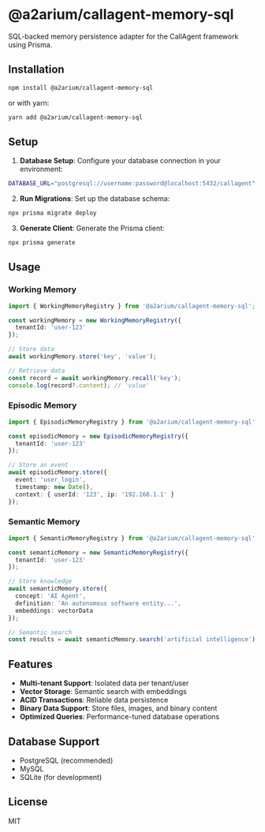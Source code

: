# @a2arium/callagent-memory-sql

SQL-backed memory persistence adapter for the CallAgent framework using Prisma.

## Installation

```bash
npm install @a2arium/callagent-memory-sql
```

or with yarn:

```bash
yarn add @a2arium/callagent-memory-sql
```

## Setup

1. **Database Setup**: Configure your database connection in your environment:

```bash
DATABASE_URL="postgresql://username:password@localhost:5432/callagent"
```

2. **Run Migrations**: Set up the database schema:

```bash
npx prisma migrate deploy
```

3. **Generate Client**: Generate the Prisma client:

```bash
npx prisma generate
```

## Usage

### Working Memory

```typescript
import { WorkingMemoryRegistry } from '@a2arium/callagent-memory-sql';

const workingMemory = new WorkingMemoryRegistry({
  tenantId: 'user-123'
});

// Store data
await workingMemory.store('key', 'value');

// Retrieve data
const record = await workingMemory.recall('key');
console.log(record?.content); // 'value'
```

### Episodic Memory

```typescript
import { EpisodicMemoryRegistry } from '@a2arium/callagent-memory-sql';

const episodicMemory = new EpisodicMemoryRegistry({
  tenantId: 'user-123'
});

// Store an event
await episodicMemory.store({
  event: 'user_login',
  timestamp: new Date(),
  context: { userId: '123', ip: '192.168.1.1' }
});
```

### Semantic Memory

```typescript
import { SemanticMemoryRegistry } from '@a2arium/callagent-memory-sql';

const semanticMemory = new SemanticMemoryRegistry({
  tenantId: 'user-123'
});

// Store knowledge
await semanticMemory.store({
  concept: 'AI Agent',
  definition: 'An autonomous software entity...',
  embeddings: vectorData
});

// Semantic search
const results = await semanticMemory.search('artificial intelligence');
```

## Features

- **Multi-tenant Support**: Isolated data per tenant/user
- **Vector Storage**: Semantic search with embeddings
- **ACID Transactions**: Reliable data persistence
- **Binary Data Support**: Store files, images, and binary content
- **Optimized Queries**: Performance-tuned database operations

## Database Support

- PostgreSQL (recommended)
- MySQL
- SQLite (for development)

## License

MIT 
